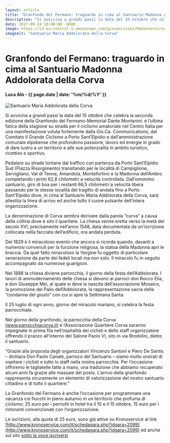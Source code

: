 ```yaml
---
layout: article
title: "Granfondo del Fermano: traguardo in cima al Santuario Madonna Addolorata della Corva"
description: "Si avvicina a grandi passi la data del 15 ottobre che celebra la seconda edizione della Granfondo del Fermano-Memorial Dante Montanini: è l’ultima fatica della stagione su strada per il ciclismo amatoriale nel Centro Italia per una manifestazione voluta fortemente dalla Gio.Ca. Communications, dal Comitato Il Grande Ciclismo a Porto Sant’Elpidio e dall’amministrazione comunale elpidiense che profondono passione, lavoro ed energie in grado di dare lustro a un territorio e alle sue potenzialità in ambito turistico, ricettivo e sportivo."
date: 2017-09-24 10:00:00 -0600
image: https://s3.eu-central-1.amazonaws.com/giovanissimi/Madonna+Corva.jpg
imagealt: "Santuario Maria Addolorata della Corva"
---
```


# Granfondo del Fermano: traguardo in cima al Santuario Madonna Addolorata della Corva

#### Luca Alò - {{ page.date | date: '%m/%d/%Y' }}

![Santuario Maria Addolorata della Corva](https://s3.eu-central-1.amazonaws.com/giovanissimi/Madonna+Corva.jpg)

Si avvicina a grandi passi la data del 15 ottobre che celebra la seconda edizione della Granfondo del Fermano-Memorial Dante Montanini: è l’ultima fatica della stagione su strada per il ciclismo amatoriale nel Centro Italia per una manifestazione voluta fortemente dalla Gio.Ca. Communications, dal Comitato Il Grande Ciclismo a Porto Sant’Elpidio e dall’amministrazione comunale elpidiense che profondono passione, lavoro ed energie in grado di dare lustro a un territorio e alle sue potenzialità in ambito turistico, ricettivo e sportivo.
 
Pedalare su strade lontane dal traffico con partenza da Porto Sant’Elpidio Sud (Piazza Risorgimento) transitando per le località di Campiglione, Servigliano, Val di Tenna, Amandola, Montefortino e la Madonna dell’Ambro completando i primi 62,8 chilometri a velocità controllata. Dall’omonimo santuario, giro di boa per i restanti 66,5 chilometri a velocità libera passando per le stesse località del tragitto di andata fino a Porto Sant’Elpidio dove, in cima al Santuario Maria Addolorata della Corva, sarà allestita la linea di arrivo ed anche tutto il cuore pulsante dell’intera organizzazione.
 
La denominazione di Corva sembra derivare dalla parola “curva” a causa della collina dove è sito il quartiere. La chiesa venne eretta verso la metà del secolo XVI, precisamente nell’anno 1548, data documentata da un’iscrizione collocata nella facciata dell’edificio, ora andata perduta.

Del 1829 è il miracoloso evento che ancora si ricorda quando, davanti a numerosi convenuti per la funzione religiosa, la statua della Madonna aprì le braccia. Da quel fatto miracoloso la Vergine fu oggetto di particolare venerazione da parte dei fedeli locali ma non solo. Il miracolo fu in seguito accompagnato da numerose guarigioni.
 
Nel 1888 la chiesa diviene parrocchia, il giorno della festa dell’Addolorata. I lavori di ammodernamento delle chiesa si devono ai parroci don Rocco Elia, e don Giuseppe Mei, al quale si deve la nascita dell’associazione Mosaico, la promozione del Palio dell’Addolorata, la rappresentazione sacra della “condanna del giusto” con cui si apre la Settimana Santa.
 
Il 25 luglio di ogni anno, giorno del miracolo mariano, si celebra la festa parrocchiale.
 
Nel giorno della granfondo, la parrocchia della Corva [(www.parrocchiacorva.it)](http://www.parrocchiacorva.it) e l’Associazione Quartiere Corva saranno impegnate in prima fila nell’ospitalità dei ciclisti e dello staff organizzatore offrendo il pranzo all’interno del Salone Paolo VI, sito in via Brodolini, dietro il santuario.
 
“Grazie alla proposta degli organizzatori Vincenzo Santoni e Piero De Santis – dichiara Don Paolo Canale, parroco del Santuario – siamo molto onorati di ospitare i ciclisti e tutto lo staff nella nostra parrocchia. Per l’occasione offriremo le tagliatelle fatte a mano, una tradizione che abbiamo recuperato alcuni anni fa grazie alle massaie del posto. L’arrivo della granfondo rappresenta sicuramente un elemento di valorizzazione del nostro santuario cittadino e di tutto il quartiere.”
 
La Granfondo del Fermano è anche l’occasione per programmare una vacanza coi fiocchi in pieno autunno in un territorio che profuma di ciclismo: 25 euro per i pernotti in hotel tra il 10 e il 15 ottobre, 15 euro per i ristoranti convenzionati con l’organizzazione.

Le iscrizioni, alla quota di 25 euro, sono già attive su Kronoservice al link [http://www.kronoservice.com/it/schedagara.php?idgara=2099](http://www.kronoservice.com/it/schedagara.php?idgara=2099) ed anche sul sito [sotto la voce iscriversi](http://granfondopse.it/iscriversi/)